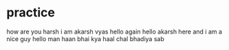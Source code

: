 # practice
how are you harsh
i am akarsh vyas 
hello again
hello akarsh here and i am a nice guy
hello man
haan bhai kya haal chal bhadiya sab
